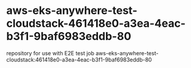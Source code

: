 # aws-eks-anywhere-test-cloudstack-461418e0-a3ea-4eac-b3f1-9baf6983eddb-80
repository for use with E2E test job aws-eks-anywhere-test-cloudstack:461418e0-a3ea-4eac-b3f1-9baf6983eddb-80
